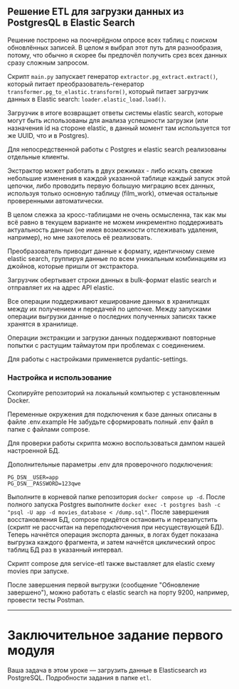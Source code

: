 ## Решение ETL для загрузки данных из PostgresQL в Elastic Search

Решение построено на поочерёдном опросе всех таблиц с поиском обновлённых записей.
В целом я выбрал этот путь для разнообразия, потому, что обычно я скорее бы предпочёл 
получить срез всех данных сразу сложным запросом. 

Скрипт `main.py` запускает генератор `extractor.pg_extract.extract()`, который питает
преобразователь-генератор `transformer.pg_to_elastic.transform()`, который питает загрузчик
данных в Elastic search: `loader.elastic_load.load()`.

Загрузчик в итоге возвращает ответы системы elastic search, которые могут быть
использованы для анализа успешности загрузки (или назначения id на стороне elastic,
в данный момент там используется тот же UUID, что и в Postgres).

Для непосредственной работы с Postgres и elastic search реализованы отдельные клиенты.

Экстрактор может работать в двух режимах - либо искать свежие небольшие изменения в каждой 
указанной таблице каждый запуск этой цепочки, либо проводить первую большую миграцию 
всех данных, используя только основную таблицу (film_work), отмечая остальные проверенными 
автоматически.

В целом слежка за кросс-таблицами не очень осмысленна, так как мы всё равно в текущем варианте
не можем инкрементно поддерживать актуальность данных (не имея возможности отслеживать
удаления, например), но мне захотелось её реализовать.

Преобразователь приводит данные к формату, идентичному схеме elastic search, группируя данные
по всем уникальным комбинациям из джойнов, которые пришли от экстрактора.

Загрузчик обертывает строки данных в bulk-формат elastic search и отправляет их 
на адрес API elastic.

Все операции поддерживают кеширование данных в хранилищах между их получением и передачей
по цепочке. Между запусками операции выгрузки данные о последних полученных записях также 
хранятся в хранилище. 

Операции экстракции и загрузки данных поддерживают повторные попытки с растущим таймаутом
при проблемах с соединением. 

Для работы с настройками применяется pydantic-settings.

### Настройка и использование

Скопируйте репозиторий на локальный компьютер с установленным Docker.

Переменные окружения для подключения к базе данных описаны в файле .env.example
Не забудьте сформировать полный .env файл в папке с файлами compose.

Для проверки работы скрипта можно воспользоваться дампом нашей настроенной БД.

Дополнительные параметры .env для проверочного подключения:
```
PG_DSN__USER=app
PG_DSN__PASSWORD=123qwe
```
Выполните в корневой папке репозитория `docker compose up -d`. После полного запуска
Postgres выполните `docker exec -t postgres bash -c "psql -U app -d movies_database < /dump.sql"`.
После завершения восстановления БД, compose придётся остановить и перезапустить
(скрипт не рассчитан на переподключения при несуществующей БД).
Теперь начнётся операция экспорта данных, в логах будет показана выгрузка каждого фрагмента,
и затем начнётся циклический опрос таблиц БД раз в указанный интервал.

Скрипт compose для service-etl также выставляет для elastic схему movies при запуске.

После завершения первой выгрузки (сообщение "Обновление завершено"), можно работать 
с elastic search на порту 9200, например, провести тесты Postman.

---
# Заключительное задание первого модуля

Ваша задача в этом уроке — загрузить данные в Elasticsearch из PostgreSQL. Подробности задания в папке `etl`.
